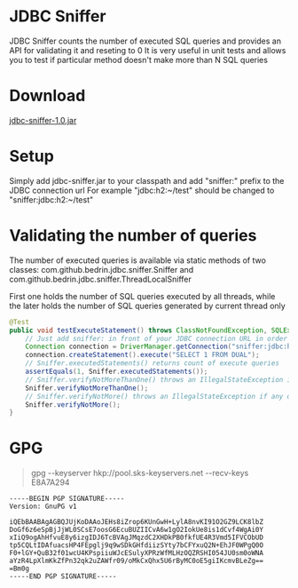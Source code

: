 JDBC Sniffer
============

JDBC Sniffer counts the number of executed SQL queries and provides an API for validating it and reseting to 0
It is very useful in unit tests and allows you to test if particular method doesn't make more than N SQL queries

Download
============
[jdbc-sniffer-1.0.jar](https://github.com/bedrin/jdbc-sniffer/raw/1.0/jdbc-sniffer-1.0.jar)

Setup
============
Simply add jdbc-sniffer.jar to your classpath and add "sniffer:" prefix to the JDBC connection url
For example "jdbc:h2:~/test" should be changed to "sniffer:jdbc:h2:~/test"

Validating the number of queries
============
The number of executed queries is available via static methods of two classes:
com.github.bedrin.jdbc.sniffer.Sniffer and com.github.bedrin.jdbc.sniffer.ThreadLocalSniffer

First one holds the number of SQL queries executed by all threads, while the later holds the number of SQL queries generated by current thread only

```java
@Test
public void testExecuteStatement() throws ClassNotFoundException, SQLException {
    // Just add sniffer: in front of your JDBC connection URL in order to enable sniffer
    Connection connection = DriverManager.getConnection("sniffer:jdbc:h2:~/test", "sa", "sa");
    connection.createStatement().execute("SELECT 1 FROM DUAL");
    // Sniffer.executedStatements() returns count of execute queries
    assertEquals(1, Sniffer.executedStatements());
    // Sniffer.verifyNotMoreThanOne() throws an IllegalStateException if more than one query was executed; it also resets the counter to 0
    Sniffer.verifyNotMoreThanOne();
    // Sniffer.verifyNotMore() throws an IllegalStateException if any query was executed
    Sniffer.verifyNotMore();
}
```

GPG
============
> gpg --keyserver hkp://pool.sks-keyservers.net --recv-keys E8A7A294
```
-----BEGIN PGP SIGNATURE-----
Version: GnuPG v1

iQEbBAABAgAGBQJUjKoDAAoJEHs8iZrop6KUnGwH+LylA8nvKI91O2GZ9LCK8lbZ
DoGf6z6eSpBjJjWL0SCsE7oosG6EcuBUZIICvA6w1gO2IokUe8is1dCvf4WgAi0Y
xIiQ9ogAhHfvuE8y6izgIDJ6TcBVAgJMqzdC2XHDkPB0fkfUE4R3Vmd5IFVCObUD
tp5CQLtIDAfuacsHP4FEpglj9q9wSDkGHfdiizSYty7bCFYxuQ2N+EhJF0WPgQ0O
F0+lGY+QuB32f01wcU4KPspiiuWJcESulyXPRzWfMLHzOQZRSHI054JU0sm0oWNA
aYzR4LpXlmKkZfPn32qk2uZAWfr09/oMkCxQhx5U6rByMC0oE5giIKcmvBLeZg==
=Bm0g
-----END PGP SIGNATURE-----
```